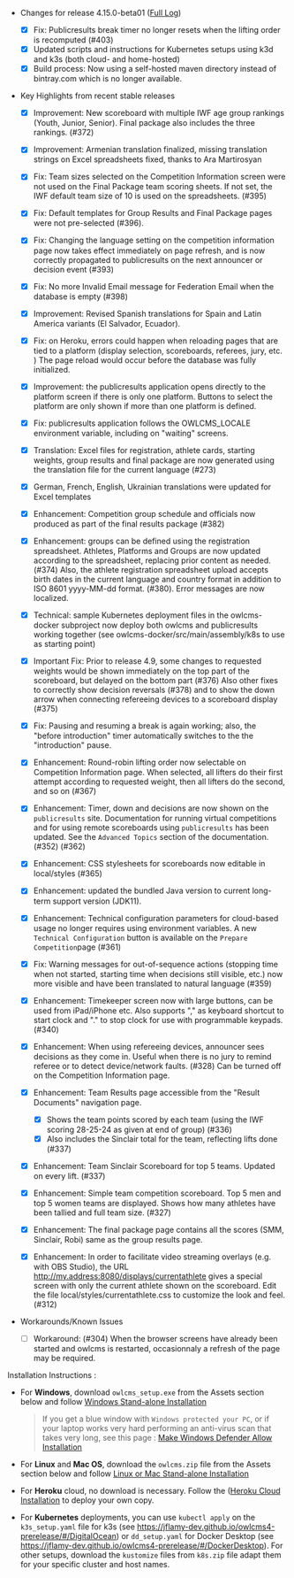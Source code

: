 * Changes for release 4.15.0-beta01  ([Full Log](https://github.com/jflamy/owlcms4/issues?utf8=%E2%9C%93&q=is%3Aclosed+is%3Aissue+project%3Ajflamy%2Fowlcms4%2F1+))

  - [x] Fix: Publicresults break timer no longer resets when the lifting order is recomputed (#403)
  - [x] Updated scripts and instructions for Kubernetes setups using k3d and k3s (both cloud- and home-hosted)
  - [x] Build process: Now using a self-hosted maven directory instead of bintray.com which is no longer available.
  
* Key Highlights from recent stable releases

   * [x] Improvement: New scoreboard with multiple IWF age group rankings (Youth, Junior, Senior).  Final package also includes the three rankings. (#372)
   * [x] Improvement: Armenian translation finalized, missing translation strings on Excel spreadsheets fixed, thanks to Ara Martirosyan
   * [x] Fix: Team sizes selected on the Competition Information screen were not used on the Final Package team scoring sheets.  If not set, the IWF default team size of 10 is used on the spreadsheets. (#395) 
   * [x] Fix: Default templates for Group Results and Final Package pages were not pre-selected (#396).
   * [x] Fix: Changing the language setting on the competition information page now takes effect immediately on page refresh, and is now correctly propagated to publicresults on the next announcer or decision event (#393)
   * [x] Fix: No more Invalid Email message for Federation Email when the database is empty (#398)
   * [x] Improvement: Revised Spanish translations for Spain and Latin America variants (El Salvador, Ecuador).
   * [x] Fix: on Heroku, errors could happen when reloading pages that are tied to a platform (display selection, scoreboards, referees, jury, etc. )  The page reload would occur before the database was fully initialized.
   * [x] Improvement: the publicresults application opens directly to the platform screen if there is only one platform.  Buttons to select the platform are only shown if more than one platform is defined.
   * [x] Fix: publicresults application follows the OWLCMS_LOCALE environment variable, including on "waiting" screens.
   * [x] Translation: Excel files for registration, athlete cards, starting weights, group results and final package are now generated using the translation file for the current language (#273)
   * [x] German, French, English, Ukrainian translations were updated for Excel templates
   * [x] Enhancement: Competition group schedule and officials now produced as part of the final results package (#382)
   * [x] Enhancement: groups can be defined using the registration spreadsheet.  Athletes, Platforms and Groups are now updated according to the spreadsheet, replacing prior content as needed. (#374)  Also, the athlete registration spreadsheet upload accepts birth dates in the current language and country format in addition to ISO 8601 yyyy-MM-dd format. (#380).  Error messages are now localized.
   * [x] Technical: sample Kubernetes deployment files in the owlcms-docker subproject now deploy both owlcms and publicresults working together (see owlcms-docker/src/main/assembly/k8s to use as starting point)

   * [x] Important Fix: Prior to release 4.9, some changes to requested weights would be shown immediately on the top part of the scoreboard, but delayed on the bottom part (#376)   Also other fixes to correctly show decision reversals (#378) and to show the down arrow when connecting refereeing devices to a scoreboard display (#375)
   * [x] Fix:  Pausing and resuming a break is again working; also, the "before introduction" timer automatically switches to the the "introduction" pause.
   * [x] Enhancement: Round-robin lifting order now selectable on Competition Information page. When selected, all lifters do their first attempt according to requested weight,  then all lifters do the second, and so on (#367)
   * [x] Enhancement: Timer, down and decisions are now shown on the `publicresults` site.  Documentation for running virtual competitions and for using remote scoreboards using `publicresults` has been updated.  See the `Advanced Topics` section of the documentation. (#352) (#362)
   * [x] Enhancement: CSS stylesheets for scoreboards now editable in local/styles (#365)
   * [x] Enhancement: updated the bundled Java version to current long-term support version (JDK11).
   * [x] Enhancement: Technical configuration parameters for cloud-based usage no longer requires using environment variables.  A new `Technical Configuration` button is available on the `Prepare Competition`page (#361)
   * [x] Fix: Warning messages for out-of-sequence actions (stopping time when not started, starting time when decisions still visible, etc.) now more visible and have been translated to natural language (#359)
   * [x] Enhancement: Timekeeper screen now with large buttons, can be used from iPad/iPhone etc.  Also supports "," as keyboard shortcut to start clock and "." to stop clock for use with programmable keypads. (#340) 
   * [x] Enhancement: When using refereeing devices, announcer sees decisions as they come in. Useful when there is no jury to remind referee or to detect device/network faults. (#328)  Can be turned off on the Competition Information page.
   * [x] Enhancement: Team Results page accessible from the "Result Documents" navigation page. 
     * [x] Shows the team points scored by each team (using the IWF scoring 28-25-24 as given at end of group) (#336)   
     * [x] Also includes the Sinclair total for the team, reflecting lifts done (#337)
   * [x] Enhancement: Team Sinclair Scoreboard for top 5 teams.  Updated on every lift. (#337)
   * [x] Enhancement: Simple team competition scoreboard.  Top 5 men and top 5 women teams are displayed. Shows how many athletes have been tallied and full team size. (#327)
   * [x] Enhancement: The final package page contains all the scores (SMM, Sinclair, Robi) same as the group results page.
   * [x] Enhancement: In order to facilitate video streaming overlays (e.g. with OBS Studio), the URL http://my.address:8080/displays/currentathlete gives a special screen with only the current athlete shown on the scoreboard.  Edit the file local/styles/currentathlete.css to customize the look and feel. (#312)

* Workarounds/Known Issues
  
  - [ ] Workaround: (#304) When the browser screens have already been started and owlcms is restarted,  occasionnaly a refresh of the page may be required.

Installation Instructions :
  - For **Windows**, download `owlcms_setup.exe` from the Assets section below and follow [Windows Stand-alone Installation](https://jflamy-dev.github.io/owlcms4-prerelease/#/LocalWindowsSetup)
    
    > If you get a blue window with `Windows protected your PC`, or if your laptop works very hard performing an anti-virus scan that takes very long, see this page : [Make Windows Defender Allow Installation](https://jflamy.github.io/owlcms4/#/DefenderOff)
    
  - For **Linux** and **Mac OS**, download the `owlcms.zip` file from the Assets section below and follow [Linux or Mac Stand-alone Installation](https://jflamy-dev.github.io/owlcms4-prerelease/#/LocalLinuxMacSetup)

  - For **Heroku** cloud, no download is necessary. Follow the ([Heroku Cloud Installation](https://jflamy-dev.github.io/owlcms4-prerelease/#/Cloud) to deploy your own copy.

  - For **Kubernetes** deployments, you can use `kubectl apply` on the `k3s_setup.yaml` file for k3s  (see https://jflamy-dev.github.io/owlcms4-prerelease/#/DigitalOcean) or `dd_setup.yaml` for Docker Desktop (see https://jflamy-dev.github.io/owlcms4-prerelease/#/DockerDesktop).  For other setups, download the `kustomize` files from `k8s.zip` file adapt them for your specific cluster and host names. 
